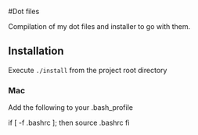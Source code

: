 #Dot files

Compilation of my dot files and installer to go with them.

## Installation

Execute `./install` from the project root directory

### Mac

Add the following to your .bash_profile

if [ -f .bashrc ]; then
    source .bashrc
fi